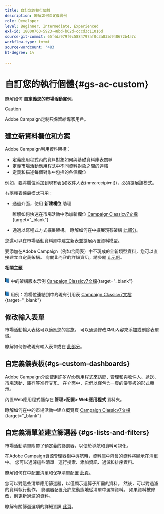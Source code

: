 ```yaml
---
title: 自訂您的執行個體
description: 瞭解如何自定義實例
role: Developer
level: Beginner, Intermediate, Experienced
exl-id: 18000763-5923-48bd-b62d-cccd3c11016d
source-git-commit: 65f4da979f0c5884797af0c3a835d948672b4a7c
workflow-type: tm+mt
source-wordcount: '483'
ht-degree: 1%

---
```


# 自訂您的執行個體{#gs-ac-custom}

瞭解如何 **自定義您的市場活動實例**。

>[!CAUTION]
>
>Adobe Campaign定制只保留給專家用戶。

## 建立新資料欄位和方案

Adobe Campaign利用資料架構：

* 定義應用程式內的資料對象如何與基礎資料庫表關聯
* 定義市場活動應用程式中不同資料對象之間的連結
* 定義和描述每個對象中包括的各個欄位

例如，要將欄位添加到現有表(如收件人表(nms:recipient))，必須擴展該模式。

有兩種表擴展模式可用：

* 通過介面，使用 **新建欄位** 助理

   瞭解如何快速在市場活動中添加新欄位 [Campaign Classicv7文檔](https://experienceleague.adobe.com/docs/campaign-classic/using/configuring-campaign-classic/editing-schemas/new-field-wizard.html#configuring-campaign-classic){target="_blank"}

* 通過以寫程式方式擴展架構。 瞭解如何在中擴展現有架構 [此部分](../dev/extend-schema.md)。

您還可以在市場活動資料庫中建立新表並擴展內置資料模型。

要添加在Adobe Campaign（例如合同表）中不現成的全新類型資料，您可以直接建立自定義架構。 有關此內容的詳細資訊，請參閱 [此示例](../dev/create-schema.md#example--creating-a-contract-table)。

**相關主題**

![](../assets/do-not-localize/book.png) 中的架構版本示例 [Campaign Classicv7文檔](https://experienceleague.adobe.com/docs/campaign-classic/using/configuring-campaign-classic/editing-schemas/examples-of-schemas-edition.html#configuring-campaign-classic){target="_blank"}

![](../assets/do-not-localize/book.png) 用例：將欄位連結到中的現有引用表 [Campaign Classicv7文檔](https://experienceleague.adobe.com/docs/campaign-classic/using/configuring-campaign-classic/editing-schemas/examples-of-schemas-edition.html#uc-link){target="_blank"}


## 修改輸入表單

市場活動輸入表格可以適應您的實施。 可以通過修改XML內容來添加或刪除表單域。

瞭解如何修改現有輸入表單或在 [此部分](../dev/forms.md)。

## 自定義儀表板{#gs-custom-dashboards}

Adobe Campaign介面使用許多Web應用程式來訪問、管理和與收件人、遞送、市場活動、庫存等進行交互。 在介面中，它們以僅包含一頁的儀表板的形式顯示。

內置Web應用程式儲存在 **管理>配置> Web應用程式** 資料夾。

瞭解如何在中的市場活動中建立概覽頁 [Campaign Classicv7文檔](https://experienceleague.adobe.com/docs/campaign-classic/using/designing-content/web-applications/use-cases--creating-overviews.html#creating-a-single-page-web-application){target="_blank"}


## 自定義清單並建立篩選器 {#gs-lists-and-filters}

市場活動清單附帶了預定義的篩選器，以便於導航和資料可視化。

在Adobe Campaign資源管理器樹中導航時，資料庫中包含的資料將顯示在清單中。 您可以過濾這些清單、運行搜索、添加資訊、過濾和排序資料。

瞭解如何在中配置清單和保存清單配置 [此頁](../start/campaign-ui.md)。

您可以對這些清單應用篩選器，以僅顯示運算子所需的資料。 然後，可以對過濾的資料執行動作。 篩選器配置允許您動態地從清單中選擇資料。 如果資料被修改，則更新過濾的資料。

瞭解有關篩選選項的詳細資訊 [此頁](../audiences/create-filters.md)。
